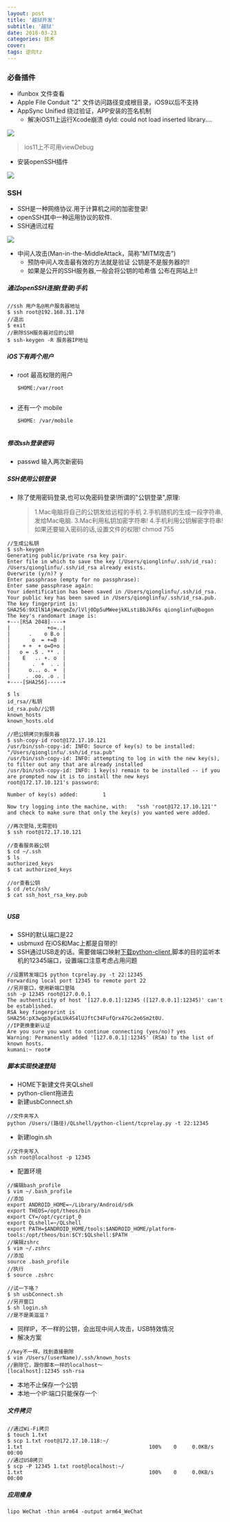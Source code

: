 ```yaml
---
layout: post
title: '越狱开发'
subtitle: '越狱'
date: 2018-03-23
categories: 技术
cover: 
tags: 逆向tz
---
```


### 必备插件

* ifunbox 文件查看
* Apple File Conduit "2" 文件访问路径变成根目录，iOS9以后不支持
* AppSync Unified 绕过验证，APP安装的签名机制
    * 解决iOS11上运行Xcode崩溃 dyld: could not load inserted library....

![](https://fuqionglin-blog.oss-cn-qingdao.aliyuncs.com/%E6%BD%AD%E5%B7%9E/%E8%B6%8A%E7%8B%B1%E5%BC%80%E5%8F%91/01.jpg)

> ios11上不可用viewDebug

* 安装openSSH插件

![](https://fuqionglin-blog.oss-cn-qingdao.aliyuncs.com/%E6%BD%AD%E5%B7%9E/%E8%B6%8A%E7%8B%B1%E5%BC%80%E5%8F%91/02.jpg)

### SSH
* SSH是一种网络协议.用于计算机之间的加密登录!
* openSSH其中一种运用协议的软件.
* SSH通讯过程

![](https://fuqionglin-blog.oss-cn-qingdao.aliyuncs.com/%E6%BD%AD%E5%B7%9E/%E8%B6%8A%E7%8B%B1%E5%BC%80%E5%8F%91/03.jpg)


* 中间人攻击(Man-in-the-MiddleAttack，简称“MITM攻击”) 
    * 预防中间人攻击最有效的方法就是验证 公钥是不是服务器的!!
    * 如果是公开的SSH服务器,一般会将公钥的哈希值 公布在网站上!!

##### 通过openSSH连接(登录)手机

<pre><code class="language-objectivec">//ssh 用户名@用户服务器地址
$ ssh root@192.168.31.178
//退出
$ exit
//删除SSH服务器对应的公钥
$ ssh-keygen -R 服务器IP地址
</code></pre>

##### iOS下有两个用户
	
* root 最高权限的用户 

    <pre><code class="language-objectivec">$HOME:/var/root
    </code></pre>

* 还有一个 mobile 
    
    <pre><code class="language-objectivec">$HOME: /var/mobile
    </code></pre>

##### 修改ssh登录密码
* passwd 输入两次新密码


##### SSH使用公钥登录
* 除了使用密码登录,也可以免密码登录!所谓的"公钥登录",原理:
	>1.Mac电脑将自己的公钥发给远程的手机
	>2.手机随机的生成一段字符串,发给Mac电脑.
	>3.Mac利用私钥加密字符串!
	>4.手机利用公钥解密字符串!
	如果还要输入密码的话,设置文件的权限! chmod 755
	
	
<pre><code class="language-objectivec">//生成公私钥
$ ssh-keygen
Generating public/private rsa key pair.
Enter file in which to save the key (/Users/qionglinfu/.ssh/id_rsa):
/Users/qionglinfu/.ssh/id_rsa already exists.
Overwrite (y/n)? y
Enter passphrase (empty for no passphrase):
Enter same passphrase again:
Your identification has been saved in /Users/qionglinfu/.ssh/id_rsa.
Your public key has been saved in /Users/qionglinfu/.ssh/id_rsa.pub.
The key fingerprint is:
SHA256:9XIlN1AjWwcqmZo/lVlj0Dp5uMWeejkKLstiBbJkF6s qionglinfu@bogon
The key's randomart image is:
+---[RSA 2048]----+
|            +o=..|
|      .    o B.o |
|       o  = +=B  |
|    + +  + o=O+o |
|   o = .S . ** . |
|    E   .. +. o  |
|       .  +  . . |
|      o... o. +  |
|     . .oo. .o . |
+----[SHA256]-----+

$ ls
id_rsa//私钥
id_rsa.pub//公钥      
known_hosts     
known_hosts.old

//把公钥拷贝到服务器
$ ssh-copy-id root@172.17.10.121
/usr/bin/ssh-copy-id: INFO: Source of key(s) to be installed: "/Users/qionglinfu/.ssh/id_rsa.pub"
/usr/bin/ssh-copy-id: INFO: attempting to log in with the new key(s), to filter out any that are already installed
/usr/bin/ssh-copy-id: INFO: 1 key(s) remain to be installed -- if you are prompted now it is to install the new keys
root@172.17.10.121's password:

Number of key(s) added:        1

Now try logging into the machine, with:   "ssh 'root@172.17.10.121'"
and check to make sure that only the key(s) you wanted were added.

//再次登陆,无需密码
$ ssh root@172.17.10.121

//查看服务器公钥
$ cd ~/.ssh
$ ls
authorized_keys
$ cat authorized_keys

//or查看公钥
$ cd /etc/ssh/
$ cat ssh_host_rsa_key.pub

</code></pre>
		
##### USB
* SSH的默认端口是22
* usbmuxd	在iOS和Mac上都是自带的!
* SSH通过USB走的话。需要做端口映射[下载python-client](https://github.com/QionglinFu1024/QLTools.git),脚本的目的监听本机的12345端口，设置端口注意考虑占用问题

<pre><code class="language-objectivec">//设置转发端口$ python tcprelay.py -t 22:12345
Forwarding local port 12345 to remote port 22
//另开窗口，使用新端口登陆
ssh -p 12345 root@127.0.0.1
The authenticity of host '[127.0.0.1]:12345 ([127.0.0.1]:12345)' can't be established.
RSA key fingerprint is SHA256:pX3wqp3yEaLUk4S4lUJftC34FufQrx47Gc2e6Sm2t0U.
//IP更换重新认证
Are you sure you want to continue connecting (yes/no)? yes
Warning: Permanently added '[127.0.0.1]:12345' (RSA) to the list of known hosts.
kumani:~ root#
</code></pre>

##### 脚本实现快速登陆
* HOME下新建文件夹QLshell
* python-client拖进去
* 新建usbConnect.sh

<pre><code class="language-objectivec">//文件夹写入
python /Users/(路径)/QLshell/python-client/tcprelay.py -t 22:12345
</code></pre>

* 新建login.sh

<pre><code class="language-objectivec">//文件夹写入
ssh root@localhost -p 12345
</code></pre>

* 配置环境

<pre><code class="language-objectivec">//编辑bash_profile
$ vim ~/.bash_profile
//添加
export ANDROID_HOME=~/Library/Android/sdk
export THEOS=/opt/theos/bin
export CY=/opt/cycript_0
export QLshell=~/QLshell
export PATH=$ANDROID_HOME/tools:$ANDROID_HOME/platform-tools:/opt/theos/bin:$CY:$QLshell:$PATH
//编辑zshrc
$ vim ~/.zshrc
//添加
source .bash_profile
//执行
$ source .zshrc
</code></pre>

<pre><code class="language-objectivec">//试一下咯？
$ sh usbConnect.sh
//另开窗口
$ sh login.sh
//是不是美滋滋？
</code></pre>

* 同样IP，不一样的公钥，会出现中间人攻击，USB特效情况
* 解决方案
<pre><code class="language-objectivec">//key不一样。找到直接删除
$ vim /Users/(userName)/.ssh/known_hosts
//删除它，跟你脚本一样的localhost～
[localhost]:12345 ssh-rsa 
</code></pre>

* 本地不止保存一个公钥
* 本地一个IP:端口只能保存一个

##### 文件拷贝

<pre><code class="language-objectivec">//通过Wi-Fi拷贝
$ touch 1.txt
$ scp 1.txt root@172.17.10.118:~/
1.txt                                         100%    0     0.0KB/s   00:00
//通过USB拷贝
$ scp -P 12345 1.txt root@localhost:~/
1.txt                                         100%    0     0.0KB/s   00:00
</code></pre>

##### 应用瘦身

<pre><code class="language-objectivec">lipo WeChat -thin arm64 -output arm64_WeChat
</code></pre>


